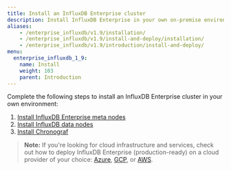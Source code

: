 ```yaml
---
title: Install an InfluxDB Enterprise cluster
description: Install InfluxDB Enterprise in your own on-premise environment.
aliases:
    - /enterprise_influxdb/v1.9/installation/
    - /enterprise_influxdb/v1.9/install-and-deploy/installation/
    - /enterprise_influxdb/v1.9/introduction/install-and-deploy/
menu:
  enterprise_influxdb_1_9:
    name: Install
    weight: 103
    parent: Introduction
---
```


Complete the following steps to install an InfluxDB Enterprise cluster in your own environment:

1. [Install InfluxDB Enterprise meta nodes](/enterprise_influxdb/v1.9/install-and-deploy/installation/meta_node_installation/)
2. [Install InfluxDB data nodes](/enterprise_influxdb/v1.9/install-and-deploy/installation/data_node_installation/)
3. [Install Chronograf](/enterprise_influxdb/v1.9/install-and-deploy/installation/chrono_install/)

> **Note:** If you're looking for cloud infrastructure and services, check out how to deploy InfluxDB Enterprise (production-ready) on a cloud provider of your choice: [Azure](/enterprise_influxdb/v1.9/install-and-deploy/deploying/azure/), [GCP](/enterprise_influxdb/v1.9/install-and-deploy/deploying/google-cloud-platform/), or [AWS](/enterprise_influxdb/v1.9/install-and-deploy/deploying/aws/).
